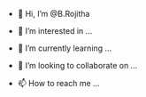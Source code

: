 - 👋 Hi, I’m @B.Rojitha

- 👀 I’m interested in ...
- 🌱 I’m currently learning ...
- 💞️ I’m looking to collaborate on ...
- 📫 How to reach me ...

<!---
Rojitha-balam/Rojitha-balam is a ✨ special ✨ repository because its `README.md` (this file) appears on your GitHub profile.
You can click the Preview link to take a look at your changes.
--->
